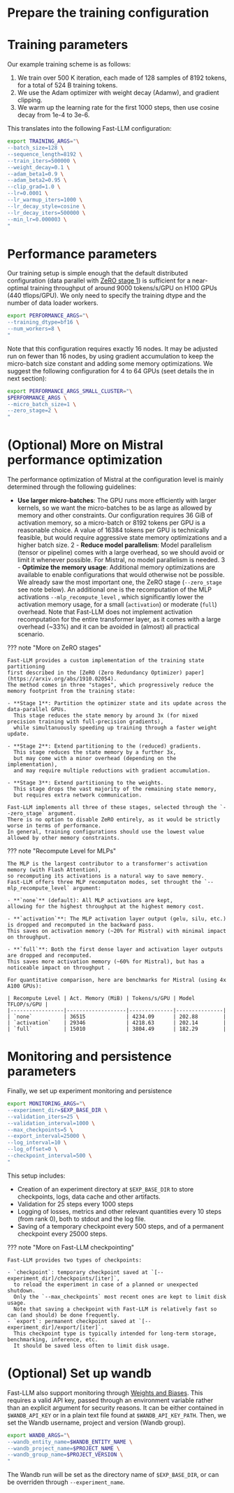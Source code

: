 # Prepare the training configuration

# Training parameters

Our example training scheme is as follows:
1. We train over 500 K iteration, each made of 128 samples of 8192 tokens, for a total of 524 B training tokens.
2. We use the Adam optimizer with weight decay (Adamw), and gradient clipping.
3. We warm up the learning rate for the first 1000 steps, then use cosine decay from 1e-4 to 3e-6.

This translates into the following Fast-LLM configuration:
```bash
export TRAINING_ARGS="\
--batch_size=128 \
--sequence_length=8192 \
--train_iters=500000 \
--weight_decay=0.1 \
--adam_beta1=0.9 \
--adam_beta2=0.95 \
--clip_grad=1.0 \
--lr=0.0001 \
--lr_warmup_iters=1000 \
--lr_decay_style=cosine \
--lr_decay_iters=500000 \
--min_lr=0.000003 \
"
```

# Performance parameters

Our training setup is simple enough that the default distributed configuration
(data parallel with [ZeRO stage 1](https://www.deepspeed.ai/tutorials/zero/))
is sufficient for a near-optimal training throughput of around 9000 tokens/s/GPU on H100 GPUs (440 tflops/GPU).
We only need to specify the training dtype and the number of data loader workers.
```bash
export PERFORMANCE_ARGS="\
--training_dtype=bf16 \
--num_workers=8 \
"
```

Note that this configuration requires exactly 16 nodes.
It may be adjusted run on fewer than 16 nodes,
by using gradient accumulation to keep the micro-batch size constant and adding some memory optimizations.
We suggest the following configuration for 4 to 64 GPUs (seet details the in next section):
```bash
export PERFORMANCE_ARGS_SMALL_CLUSTER="\
$PERFORMANCE_ARGS \
--micro_batch_size=1 \
--zero_stage=2 \
"
```

# (Optional) More on Mistral performance optimization

The performance optimization of Mistral at the configuration level
is mainly determined through the following guidelines:

- **Use larger micro-batches**: The GPU runs more efficiently with larger kernels,
so we want the micro-batches to be as large as allowed by memory and other constraints.
Our configuration requires 36 GiB of activation memory,
so a micro-batch or 8192 tokens per GPU is a reasonable choice.
A value of 16384 tokens per GPU is technically feasible,
but would require aggressive state memory optimizations and a higher batch size.
2 - **Reduce model parallelism**: Model parallelism (tensor or pipeline) comes with a large overhead,
so we should avoid or limit it whenever possible.
For Mistral, no model parallelism is needed.
3 - **Optimize the memory usage**: Additional memory optimizations are available to enable configurations that would
otherwise not be possible. We already saw the most important one, the ZeRO stage (`--zero_stage` see note below).
An additional one is the recomputation of the MLP activations `--mlp_recompute_level` ,
which significantly lower the activation memory usage, for a small (`activation`) or moderate (`full`) overhead.
Note that Fast-LLM does not implement activation recomputation for the entire transformer layer,
as it comes with a large overhead (~33%) and it can be avoided in (almost) all practical scenario.


??? note "More on ZeRO stages"

    Fast-LLM provides a custom implementation of the training state partitioning
    first described in the [ZeRO (Zero Redundancy Optimizer) paper](https://arxiv.org/abs/1910.02054).
    The method comes in three "stages", which progressively reduce the memory footprint from the training state:

    - **Stage 1**: Partition the optimizer state and its update across the data-parallel GPUs.
      This stage reduces the state memory by around 3x (for mixed precision training with full-precision gradients),
      while simultanuously speeding up training through a faster weight update.

    - **Stage 2**: Extend partitioning to the (reduced) gradients.
      This stage reduces the state memory by a further 3x,
      but may come with a minor overhead (depending on the implementation),
      and may require multiple reductions with gradient accumulation.

    - **Stage 3**: Extend partitioning to the weights.
      This stage drops the vast majority of the remaining state memory,
      but requires extra network communication.

    Fast-LLM implements all three of these stages, selected through the `--zero_stage` argument.
    There is no option to disable ZeRO entirely, as it would be strictly worse in terms of performance.
    In general, training configurations should use the lowest value allowed by other memory constraints.

??? note "Recompute Level for MLPs"

    The MLP is the largest contributor to a transformer's activation memory (with Flash Attention),
    so recomputing its activations is a natural way to save memory.
    Fast-LLM offers three MLP recomputaton modes, set throught the `--mlp_recompute_level` argument:

    - **`none`** (default): All MLP activations are kept,
    allowing for the highest throughput at the highest memory cost.

    - **`activation`**: The MLP activation layer output (gelu, silu, etc.) is dropped and recomputed in the backward pass.
    This saves on activation memory (~20% for Mistral) with minimal impact on throughput.

    - **`full`**: Both the first dense layer and activation layer outputs are dropped and recomputed.
    This saves more activation memory (~60% for Mistral), but has a noticeable impact on throughput .

    For quantitative comparison, here are benchmarks for Mistral (using 4x A100 GPUs):

    | Recompute Level | Act. Memory (MiB) | Tokens/s/GPU | Model TFLOP/s/GPU |
    |-----------------|-------------------|--------------|---------------|
    | `none`          | 36515             | 4234.09      | 202.88        |
    | `activation`    | 29346             | 4218.63      | 202.14        |
    | `full`          | 15010             | 3804.49      | 182.29        |


# Monitoring and persistence parameters

Finally, we set up experiment monitoring and persistence
```bash
export MONITORING_ARGS="\
--experiment_dir=$EXP_BASE_DIR \
--validation_iters=25 \
--validation_interval=1000 \
--max_checkpoints=5 \
--export_interval=25000 \
--log_interval=10 \
--log_offset=0 \
--checkpoint_interval=500 \
"
```
This setup includes:
- Creation of an experiment directory at `$EXP_BASE_DIR` to store checkpoints, logs, data cache and other artifacts.
- Validation for 25 steps every 1000 steps
- Logging of losses, metrics and other relevant quantities every 10 steps (from rank 0),
  both to stdout and the log file.
- Saving of a temporary checkpoint every 500 steps, and of a permanent checkpoint every 25000 steps.


??? note "More on Fast-LLM checkpointing"

    Fast-LLM provides two types of checkpoints:

    - `checkpoint`: temporary checkpoint saved at `[--experiment_dir]/checkpoints/[iter]`,
      to reload the experiment in case of a planned or unexpected shutdown.
      Only the `--max_checkpoints` most recent ones are kept to limit disk usage.
      Note that saving a checkpoint with Fast-LLM is relatively fast so can (and should) be done frequently.
    - `export`: permanent checkpoint saved at `[--experiment_dir]/export/[iter]`.
      This checkpoint type is typically intended for long-term storage, benchmarking, inference, etc.
      It should be saved less often to limit disk usage.


# (Optional) Set up wandb

Fast-LLM also support monitoring through [Weights and Biases](https://wandb.ai/).
This requires a valid API key,
passed through an environment variable rather than an explicit argument for security reasons.
It can be either contained in `$WANDB_API_KEY` or in a plain text file found at `$WANDB_API_KEY_PATH`.
Then, we set the Wandb username, project and version (Wandb group).
```bash
export WANDB_ARGS="\
--wandb_entity_name=$WANDB_ENTITY_NAME \
--wandb_project_name=$PROJECT_NAME \
--wandb_group_name=$PROJECT_VERSION \
"
```
The Wandb run will be set as the directory name of `$EXP_BASE_DIR`, or can be overriden through `--experiment_name`.
